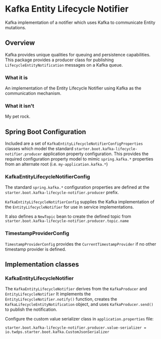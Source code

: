 # Kafka Entity Lifecycle Notifier

Kafka implementation of a notifier which uses Kafka to communicate Entity mutations.

## Overview

Kafka provides unique qualities for queuing and persistence capabilities.
This package provides a producer class for publishing `LifecycleEntityNotification` messages on a Kafka queue.

### What it is

An implementation of the Entity Lifecycle Notifier using Kafka as the communication mechanism. 

### What it isn't

My pet rock.

## Spring Boot Configuration

Included are a set of `KafkaEntityLifecycleNotifierConfigProperties` classes which model the standard `starter.boot.kafka-lifecycle-notifier.producer` application property configuration.
This provides the required configuration property model to mimic `spring.kafka.*` properties from an alternate root (i.e. `my-application.kafka.*`)

### KafkaEntityLifecycleNotifierConfig

The standard `spring.kafka.*` configuration properties are defined at the `starter.boot.kafka-lifecycle-notifier.producer` prefix.

`KafkaEntityLifecycleNotifierConfig` supplies the Kafka implementation of the `EntityLifecycleNotifier` for use in service implementations.

It also defines a `NewTopic` bean to create the defined topic from `starter.boot.kafka-lifecycle-notifier.producer.topic.name` 

### TimestampProviderConfig

`TimestampProviderConfig` provides the `CurrentTimestampProvider` if no other timestamp provider is defined.

## Implementation classes

### KafkaEntityLifecycleNotifier

The `KafkaEntityLifecycleNotifier` derives from the `KafkaProducer` and `EntityLifecycleNotifier`
It implements the `EntityLifecycleNotifier.notify()` function, creates the `KafkaLifecycleEntityNotification` object, and uses `KafkaProducer.send()` to publish the notification.

Configure the custom value serializer class in `application.properties` file:

```properties
starter.boot.kafka-lifecycle-notifier.producer.value-serializer = io.twdps.starter.boot.kafka.CustomJsonSerializer
```
